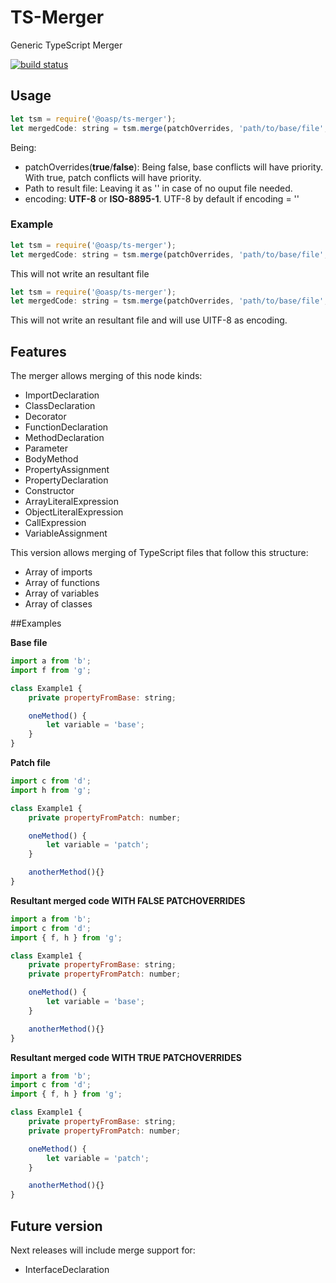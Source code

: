 # TS-Merger
Generic TypeScript Merger

[![build status](https://travis-ci.org/oasp/ts-merger.svg?branch=master)](https://travis-ci.org/oasp/ts-merger)

## Usage

```javascript
let tsm = require('@oasp/ts-merger');
let mergedCode: string = tsm.merge(patchOverrides, 'path/to/base/file', 'path/to/patch/file', '/path/to/result/file', 'encoding');
```

Being:
- patchOverrides(**true**/**false**): Being false, base conflicts will have priority. With true, patch conflicts will have priority.  
- Path to result file: Leaving it as '' in case of no ouput file needed.
- encoding: **UTF-8** or **ISO-8895-1**. UTF-8 by default if encoding = ''

### Example
```javascript
let tsm = require('@oasp/ts-merger');
let mergedCode: string = tsm.merge(patchOverrides, 'path/to/base/file', 'path/to/patch/file', '', 'ISO-8859-1');
```

This will not write an resultant file

```javascript
let tsm = require('@oasp/ts-merger');
let mergedCode: string = tsm.merge(patchOverrides, 'path/to/base/file', 'path/to/patch/file', '', '');
```

This will not write an resultant file and will use UITF-8 as encoding.

## Features

The merger allows merging of this node kinds:

- ImportDeclaration
- ClassDeclaration
- Decorator
- FunctionDeclaration
- MethodDeclaration
- Parameter
- BodyMethod
- PropertyAssignment
- PropertyDeclaration
- Constructor
- ArrayLiteralExpression
- ObjectLiteralExpression
- CallExpression
- VariableAssignment

This version allows merging of TypeScript files that follow this structure:

- Array of imports
- Array of functions
- Array of variables
- Array of classes

##Examples

**Base file**
```javascript
import a from 'b';
import f from 'g';

class Example1 {
    private propertyFromBase: string;

    oneMethod() {
        let variable = 'base';
    }
}
```

**Patch file**

```javascript
import c from 'd';
import h from 'g';

class Example1 {
    private propertyFromPatch: number;

    oneMethod() {
        let variable = 'patch';
    }

    anotherMethod(){}
}
```
**Resultant merged code WITH FALSE PATCHOVERRIDES**

```javascript
import a from 'b';
import c from 'd';
import { f, h } from 'g';

class Example1 {
    private propertyFromBase: string;
    private propertyFromPatch: number;

    oneMethod() {
        let variable = 'base';
    }

    anotherMethod(){}
}
```

**Resultant merged code WITH TRUE PATCHOVERRIDES**

```javascript
import a from 'b';
import c from 'd';
import { f, h } from 'g';

class Example1 {
    private propertyFromBase: string;
    private propertyFromPatch: number;

    oneMethod() {
        let variable = 'patch';
    }

    anotherMethod(){}
}
```

## Future version

Next releases will include merge support for:

- InterfaceDeclaration
